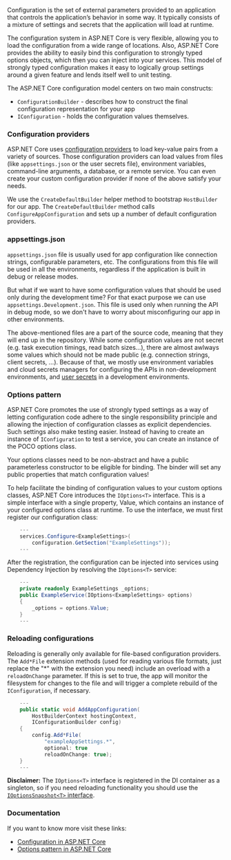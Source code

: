Configuration is the set of external parameters provided to an application that controls the application’s behavior in some way. It typically consists of a mixture of settings and secrets that the application will load at runtime.

The configuration system in ASP.NET Core is very flexible, allowing you to load the configuration from a wide range of locations. Also, ASP.NET Core provides the ability to easily bind this configuration to strongly typed options objects, which then you can inject into your services. This model of strongly typed configuration makes it easy to logically group settings around a given feature and lends itself well to unit testing.

The ASP.NET Core configuration model centers on two main constructs:

- `ConfigurationBuilder` - describes how to construct the final configuration representation for your app
- `IConfiguration` - holds the configuration values themselves.

### Configuration providers

ASP.NET Core uses [configuration providers](https://learn.microsoft.com/en-us/dotnet/core/extensions/configuration-providers) to load key-value pairs from a variety of sources. Those configuration providers can load values from files (like `appsettings.json` or the user secrets file), environment variables, command-line arguments, a database, or a remote service. You can even create your custom configuration provider if none of the above satisfy your needs.

We use the `CreateDefaultBuilder` helper method to bootstrap `HostBuilder` for our app. The `CreateDefaultBuilder` method calls `ConfigureAppConfiguration` and sets up a number of default configuration providers.

### appsettings.json

`appsettings.json` file is usually used for app configuration like connection strings, configurable parameters, etc. The configurations from this file will be used in all the environments, regardless if the application is built in debug or release modes. 

But what if we want to have some configuration values that should be used only during the development time? For that exact purpose we can use `appsettings.Development.json`. This file is used only when running the API in debug mode, so we don't have to worry about misconfiguring our app in other environments. 

The above-mentioned files are a part of the source code, meaning that they will end up in the repository. While some configuration values are not secret (e.g. task execution timings, read batch sizes...), there are almost awlways some values which should not be made public (e.g. connection strings, client secrets, ...). Because of that, we mostly use environment variables and cloud secrets managers for configuring the APIs in non-development environments, and [user secrets](../best-practices/user-secrets) in a development environments.

### Options pattern

ASP.NET Core promotes the use of strongly typed settings as a way of letting configuration code adhere to the single responsibility principle and allowing the injection of configuration classes as explicit dependencies. Such settings also make testing easier. Instead of having to create an instance of `IConfiguration` to test a service, you can create an instance of the POCO options class.

Your options classes need to be non-abstract and have a public parameterless constructor to be eligible for binding. The binder will set any public properties that match configuration values!

To help facilitate the binding of configuration values to your custom options classes, ASP.NET Core introduces the `IOptions<T>` interface. This is a simple interface with a single property, Value, which contains an instance of your configured options class at runtime. To use the interface, we must first register our configuration class:


``` c#
	---
	services.Configure<ExampleSettings>(
		configuration.GetSection("ExampleSettings"));
	---
```

After the registration, the configuration can be injected into services using Dependency Injection by resolving the `IOptions<T>` service:

``` c#
	---
	private readonly ExampleSettings _options;
	public ExampleService(IOptions<ExampleSettings> options)
	{
		_options = options.Value;
	}
	---
```

### Reloading configurations

Reloading is generally only available for file-based configuration providers. The `Add*File` extension methods (used for reading various file formats, just replace the "*" with the extension you need) include an overload with a `reloadOnChange` parameter. If this is set to true, the app will monitor the filesystem for changes to the file and will trigger a complete rebuild of the `IConfiguration`, if necessary.

``` c#
	---
	public static void AddAppConfiguration(
		HostBuilderContext hostingContext,
		IConfigurationBuilder config)
	{
		config.Add*File(
			"exampleAppSettings.*",
			optional: true
			reloadOnChange: true);
	}
	---

```

**Disclaimer:** The `IOptions<T>` interface is registered in the DI container as a singleton, so if you need reloading functionality you should use the [`IOptionsSnapshot<T>` interface](https://learn.microsoft.com/en-us/aspnet/core/fundamentals/configuration/options?view=aspnetcore-7.0#use-ioptionssnapshot-to-read-updated-data).

### Documentation

If you want to know more visit these links:

- [Configuration in ASP.NET Core](https://docs.microsoft.com/en-us/aspnet/core/fundamentals/configuration/)
- [Options pattern in ASP.NET Core](https://docs.microsoft.com/en-us/aspnet/core/fundamentals/configuration/options)
